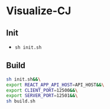 # Visualize-CJ
## Init
- `sh init.sh`
## Build
```sh
sh init.sh&&\
export REACT_APP_API_HOST=API_HOST&&\
export CLIENT_PORT=12500&&\
export SERVER_PORT=12501&&\
sh build.sh
```
